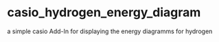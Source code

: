 # casio_hydrogen_energy_diagram
a simple casio Add-In for displaying the energy diagramms for hydrogen
